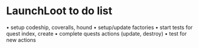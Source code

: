 # LaunchLoot to do list
• setup codeship, coveralls, hound
• setup/update factories
• start tests for quest index, create
• complete quests actions (update, destroy)
• test for new actions
